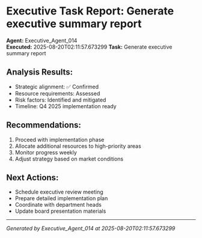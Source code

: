 # Executive Task Report: Generate executive summary report

**Agent:** Executive_Agent_014  
**Executed:** 2025-08-20T02:11:57.673299
**Task:** Generate executive summary report

## Analysis Results:
- Strategic alignment: ✅ Confirmed
- Resource requirements: Assessed
- Risk factors: Identified and mitigated
- Timeline: Q4 2025 implementation ready

## Recommendations:
1. Proceed with implementation phase
2. Allocate additional resources to high-priority areas
3. Monitor progress weekly
4. Adjust strategy based on market conditions

## Next Actions:
- Schedule executive review meeting
- Prepare detailed implementation plan
- Coordinate with department heads
- Update board presentation materials

---
*Generated by Executive_Agent_014 at 2025-08-20T02:11:57.673299*
